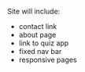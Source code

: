 Site will include:
- contact link
- about page
- link to quiz app
- fixed nav bar
- responsive pages